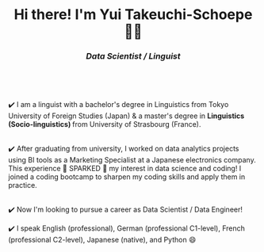 <h1 align = "center">
Hi there! I'm Yui Takeuchi-Schoepe 👩‍💻
</h1>
<h3 align = 'center'>
<strong><i>
  Data Scientist / Linguist
</strong> </i>
</h3>
&nbsp;
<p>
&nbsp;

  ✔️ I am a linguist with a bachelor's degree in Linguistics from Tokyo University of Foreign Studies (Japan) & a master's degree in <strong> Linguistics (Socio-linguistics) </strong> from University of Strasbourg (France).<br>
&nbsp;
  
  ✔️ After graduating from university, I worked on data analytics projects using BI tools as a Marketing Specialist at a Japanese electronics company. This experience 🌟 SPARKED 🌟 my interest in data science and coding! I joined a coding bootcamp to sharpen my coding skills and apply them in practice.  <br>
&nbsp;
  
✔️ Now I'm looking to pursue a career as Data Scientist / Data Engineer! 
&nbsp;
  
✔️ I speak English (professional), German (professional C1-level), French (professional C2-level), Japanese (native), and Python 😄 <br> 

</p>

<!--
**YT50/YT50** is a ✨ _special_ ✨ repository because its `README.md` (this file) appears on your GitHub profile.

Here are some ideas to get you started:

- 🔭 I’m currently working on ...
- 🌱 I’m currently learning ...
- 👯 I’m looking to collaborate on ...
- 🤔 I’m looking for help with ...
- 💬 Ask me about ...
- 📫 How to reach me: ...
- 😄 Pronouns: ...
- ⚡ Fun fact: ...
-->
